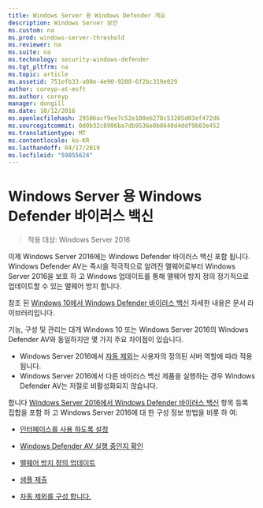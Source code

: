 ```yaml
---
title: Windows Server 용 Windows Defender 개요
description: Windows Server 보안
ms.custom: na
ms.prod: windows-server-threshold
ms.reviewer: na
ms.suite: na
ms.technology: security-windows-defender
ms.tgt_pltfrm: na
ms.topic: article
ms.assetid: 751efb33-a08e-4e90-9208-6f2bc319e029
author: coreyp-at-msft
ms.author: coreyp
manager: dongill
ms.date: 10/12/2016
ms.openlocfilehash: 29506acf9ee7c52e100eb278c53205d03ef472d6
ms.sourcegitcommit: 0d0b32c8986ba7db9536e0b8648d4ddf9b03e452
ms.translationtype: MT
ms.contentlocale: ko-KR
ms.lasthandoff: 04/17/2019
ms.locfileid: "59855624"
---
```

# <a name="windows-defender-antivirus-for-windows-server"></a>Windows Server 용 Windows Defender 바이러스 백신

>적용 대상: Windows Server 2016

이제 Windows Server 2016에는 Windows Defender 바이러스 백신 포함 됩니다. Windows Defender AV는 즉시을 적극적으로 알려진 맬웨어로부터 Windows Server 2016을 보호 하 고 Windows 업데이트를 통해 맬웨어 방지 정의 정기적으로 업데이트할 수 있는 맬웨어 방지 합니다.

참조 된 [Windows 10에서 Windows Defender 바이러스 백신](https://docs.microsoft.com/windows/threat-protection/windows-defender-antivirus/windows-defender-antivirus-in-windows-10) 자세한 내용은 문서 라이브러리입니다.


기능, 구성 및 관리는 대개 Windows 10 또는 Windows Server 2016의 Windows Defender AV와 동일하지만 몇 가지 주요 차이점이 있습니다.

- Windows Server 2016에서 [자동 제외](https://docs.microsoft.com/windows/threat-protection/windows-defender-antivirus/configure-server-exclusions-windows-defender-antivirus)는 사용자의 정의된 서버 역할에 따라 적용됩니다.
- Windows Server 2016에서 다른 바이러스 백신 제품을 실행하는 경우 Windows Defender AV는 저절로 비활성화되지 않습니다.

합니다 [Windows Server 2016에서 Windows Defender 바이러스 백신](https://docs.microsoft.com/windows/threat-protection/windows-defender-antivirus/windows-defender-antivirus-on-windows-server-2016) 항목 등록 집합을 포함 하 고 Windows Server 2016에 대 한 구성 정보 방법을 비롯 하 여:

-   [인터페이스를 사용 하도록 설정](https://docs.microsoft.com/windows/threat-protection/windows-defender-antivirus/windows-defender-antivirus-on-windows-server-2016#BKMK_UsingDef)

-   [Windows Defender AV 실행 중인지 확인]( https://docs.microsoft.com/windows/threat-protection/windows-defender-antivirus/windows-defender-antivirus-on-windows-server-2016#BKMK_DefRun)

-   [맬웨어 방지 정의 업데이트]( https://docs.microsoft.com/windows/threat-protection/windows-defender-antivirus/windows-defender-antivirus-on-windows-server-2016#BKMK_UpdateDef)

-   [샘플 제출]( https://docs.microsoft.com/windows/threat-protection/windows-defender-antivirus/windows-defender-antivirus-on-windows-server-2016#BKMK_DefSamples)

-   [자동 제외를 구성 합니다.]( https://docs.microsoft.com/windows/threat-protection/windows-defender-antivirus/windows-defender-antivirus-on-windows-server-2016#BKMK_DefExclusions)
